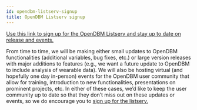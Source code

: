 ```yaml
---
id: opendbm-listserv-signup
title: OpenDBM Listserv signup
---
```


[Use this link to sign up for the OpenDBM Listserv and stay up to date on release and events.](https://docs.google.com/forms/d/e/1FAIpQLScLrgyM08YIumzJw8dxmRaMQ4byBL3J4A90FpokDhX8-KUNZw/viewform)

From time to time, we will be making either small updates to OpenDBM functionalities (additional variables, bug fixes, etc.) or large version releases with major additions to features (e.g., we want a future update to OpenDBM to include analysis of wearable data). We will also be hosting virtual (and hopefully one day in-person) events for the OpenDBM user community that allow for training, introduction to new functionalities, presentations on prominent projects, etc. In either of these cases, we’d like to keep the user community up to date so that they don’t miss out on these updates or events, so we do encourage you to [sign up for the listserv.](https://docs.google.com/forms/d/e/1FAIpQLScLrgyM08YIumzJw8dxmRaMQ4byBL3J4A90FpokDhX8-KUNZw/viewform)